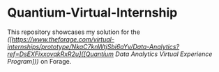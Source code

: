 # Quantium-Virtual-Internship
This repository showcases my solution for the _([https://www.theforage.com/virtual-internships/prototype/NkaC7knWtjSbi6aYv/Data-Analytics?ref=DsEXFixxovqkRxR2u]([Quantium Data Analytics Virtual Experience Program]))_ on Forage.
